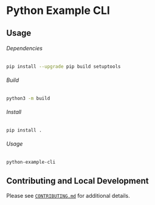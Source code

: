 # Python Example CLI

## Usage

###### Dependencies

```bash
pip install --upgrade pip build setuptools
```

###### Build

```bash
python3 -m build
```

###### Install

```bash
pip install .
```

###### Usage

```bash
python-example-cli
```

## Contributing and Local Development

Please see [`CONTRIBUTING.md`](./CONTRIBUTING.md) for additional details.
